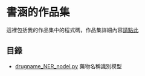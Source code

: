 # 書涵的作品集
這裡包括我的作品集中的程式碼，作品集詳細內容[請點此](https://hackmd.io/@nNDKBKCSQLa7sBHZB3qepg/HJyhYQPJ2)

## 目錄
* [drugname_NER_nodel.py](https://github.com/dearsloth/profile/blob/main/drugname_NER_model.py)   藥物名稱識別模型
